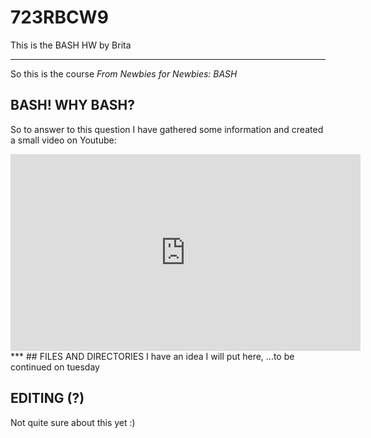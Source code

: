 # 723RBCW9
This is the BASH HW by Brita
***
So this is the course *From Newbies for Newbies: BASH* 
## BASH! WHY BASH?
So to answer to this question I have gathered some information and created a small video on Youtube:
<iframe width="560" height="315" src="https://www.youtube.com/embed/UwA90p9GzGU" frameborder="0" allow="autoplay; encrypted-media" allowfullscreen></iframe>
***
## FILES AND DIRECTORIES
I have an idea I will put here, ...to be continued on tuesday

## EDITING (?)
Not quite sure about this yet :)
